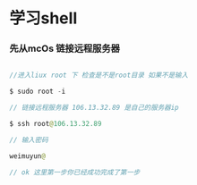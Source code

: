 # 学习shell 

### 先从mcOs 链接远程服务器 
 
```java

//进入liux root 下 检查是不是root目录 如果不是输入

$ sudo root -i

// 链接远程服务器 106.13.32.89 是自己的服务器ip

$ ssh root@106.13.32.89 

// 输入密码

weimuyun@ 

// ok 这里第一步你已经成功完成了第一步

```

